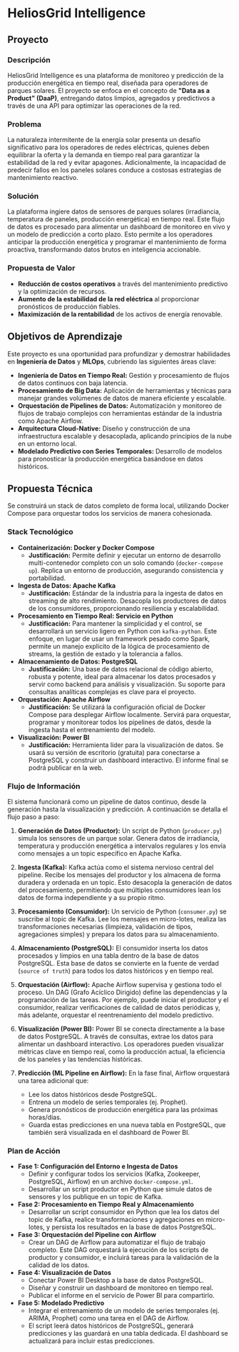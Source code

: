 # HeliosGrid Intelligence

## Proyecto

### Descripción
HeliosGrid Intelligence es una plataforma de monitoreo y predicción de la producción energética en tiempo real, diseñada para operadores de parques solares. El proyecto se enfoca en el concepto de **"Data as a Product" (DaaP)**, entregando datos limpios, agregados y predictivos a través de una API para optimizar las operaciones de la red.

### Problema
La naturaleza intermitente de la energía solar presenta un desafío significativo para los operadores de redes eléctricas, quienes deben equilibrar la oferta y la demanda en tiempo real para garantizar la estabilidad de la red y evitar apagones. Adicionalmente, la incapacidad de predecir fallos en los paneles solares conduce a costosas estrategias de mantenimiento reactivo.

### Solución
La plataforma ingiere datos de sensores de parques solares (irradiancia, temperatura de paneles, producción energética) en tiempo real. Este flujo de datos es procesado para alimentar un dashboard de monitoreo en vivo y un modelo de predicción a corto plazo. Esto permite a los operadores anticipar la producción energética y programar el mantenimiento de forma proactiva, transformando datos brutos en inteligencia accionable.

### Propuesta de Valor
- **Reducción de costos operativos** a través del mantenimiento predictivo y la optimización de recursos.
- **Aumento de la estabilidad de la red eléctrica** al proporcionar pronósticos de producción fiables.
- **Maximización de la rentabilidad** de los activos de energía renovable.

## Objetivos de Aprendizaje

Este proyecto es una oportunidad para profundizar y demostrar habilidades en **Ingeniería de Datos** y **MLOps**, cubriendo las siguientes áreas clave:

- **Ingeniería de Datos en Tiempo Real:** Gestión y procesamiento de flujos de datos continuos con baja latencia.
- **Procesamiento de Big Data:** Aplicación de herramientas y técnicas para manejar grandes volúmenes de datos de manera eficiente y escalable.
- **Orquestación de Pipelines de Datos:** Automatización y monitoreo de flujos de trabajo complejos con herramientas estándar de la industria como Apache Airflow.
- **Arquitectura Cloud-Native:** Diseño y construcción de una infraestructura escalable y desacoplada, aplicando principios de la nube en un entorno local.
- **Modelado Predictivo con Series Temporales:** Desarrollo de modelos para pronosticar la producción energética basándose en datos históricos.

## Propuesta Técnica

Se construirá un stack de datos completo de forma local, utilizando Docker Compose para orquestar todos los servicios de manera cohesionada.

### Stack Tecnológico

- **Containerización: Docker y Docker Compose**
    - **Justificación:** Permite definir y ejecutar un entorno de desarrollo multi-contenedor completo con un solo comando (`docker-compose up`). Replica un entorno de producción, asegurando consistencia y portabilidad.
- **Ingesta de Datos: Apache Kafka**
    - **Justificación:** Estándar de la industria para la ingesta de datos en streaming de alto rendimiento. Desacopla los productores de datos de los consumidores, proporcionando resiliencia y escalabilidad.
- **Procesamiento en Tiempo Real: Servicio en Python**
    - **Justificación:** Para mantener la simplicidad y el control, se desarrollará un servicio ligero en Python con `kafka-python`. Este enfoque, en lugar de usar un framework pesado como Spark, permite un manejo explícito de la lógica de procesamiento de streams, la gestión de estado y la tolerancia a fallos.
- **Almacenamiento de Datos: PostgreSQL**
    - **Justificación:** Una base de datos relacional de código abierto, robusta y potente, ideal para almacenar los datos procesados y servir como backend para análisis y visualización. Su soporte para consultas analíticas complejas es clave para el proyecto.
- **Orquestación: Apache Airflow**
    - **Justificación:** Se utilizará la configuración oficial de Docker Compose para desplegar Airflow localmente. Servirá para orquestar, programar y monitorear todos los pipelines de datos, desde la ingesta hasta el entrenamiento del modelo.
- **Visualización: Power BI**
    - **Justificación:** Herramienta líder para la visualización de datos. Se usará su versión de escritorio (gratuita) para conectarse a PostgreSQL y construir un dashboard interactivo. El informe final se podrá publicar en la web.

### Flujo de Información

El sistema funcionará como un pipeline de datos continuo, desde la generación hasta la visualización y predicción. A continuación se detalla el flujo paso a paso:

1.  **Generación de Datos (Productor):** Un script de Python (`producer.py`) simula los sensores de un parque solar. Genera datos de irradiancia, temperatura y producción energética a intervalos regulares y los envía como mensajes a un topic específico en Apache Kafka.

2.  **Ingesta (Kafka):** Kafka actúa como el sistema nervioso central del pipeline. Recibe los mensajes del productor y los almacena de forma duradera y ordenada en un topic. Esto desacopla la generación de datos del procesamiento, permitiendo que múltiples consumidores lean los datos de forma independiente y a su propio ritmo.

3.  **Procesamiento (Consumidor):** Un servicio de Python (`consumer.py`) se suscribe al topic de Kafka. Lee los mensajes en micro-lotes, realiza las transformaciones necesarias (limpieza, validación de tipos, agregaciones simples) y prepara los datos para su almacenamiento.

4.  **Almacenamiento (PostgreSQL):** El consumidor inserta los datos procesados y limpios en una tabla dentro de la base de datos PostgreSQL. Esta base de datos se convierte en la fuente de verdad (`source of truth`) para todos los datos históricos y en tiempo real.

5.  **Orquestación (Airflow):** Apache Airflow supervisa y gestiona todo el proceso. Un DAG (Grafo Acíclico Dirigido) define las dependencias y la programación de las tareas. Por ejemplo, puede iniciar el productor y el consumidor, realizar verificaciones de calidad de datos periódicas y, más adelante, orquestar el reentrenamiento del modelo predictivo.

6.  **Visualización (Power BI):** Power BI se conecta directamente a la base de datos PostgreSQL. A través de consultas, extrae los datos para alimentar un dashboard interactivo. Los operadores pueden visualizar métricas clave en tiempo real, como la producción actual, la eficiencia de los paneles y las tendencias históricas.

7.  **Predicción (ML Pipeline en Airflow):** En la fase final, Airflow orquestará una tarea adicional que:
    -   Lee los datos históricos desde PostgreSQL.
    -   Entrena un modelo de series temporales (ej. Prophet).
    -   Genera pronósticos de producción energética para las próximas horas/días.
    -   Guarda estas predicciones en una nueva tabla en PostgreSQL, que también será visualizada en el dashboard de Power BI.

### Plan de Acción

- **Fase 1: Configuración del Entorno e Ingesta de Datos**
    - Definir y configurar todos los servicios (Kafka, Zookeeper, PostgreSQL, Airflow) en un archivo `docker-compose.yml`.
    - Desarrollar un script productor en Python que simule datos de sensores y los publique en un topic de Kafka.
- **Fase 2: Procesamiento en Tiempo Real y Almacenamiento**
    - Desarrollar un script consumidor en Python que lea los datos del topic de Kafka, realice transformaciones y agregaciones en micro-lotes, y persista los resultados en la base de datos PostgreSQL.
- **Fase 3: Orquestación del Pipeline con Airflow**
    - Crear un DAG de Airflow para automatizar el flujo de trabajo completo. Este DAG orquestará la ejecución de los scripts de productor y consumidor, e incluirá tareas para la validación de la calidad de los datos.
- **Fase 4: Visualización de Datos**
    - Conectar Power BI Desktop a la base de datos PostgreSQL.
    - Diseñar y construir un dashboard de monitoreo en tiempo real.
    - Publicar el informe en el servicio de Power BI para compartirlo.
- **Fase 5: Modelado Predictivo**
    - Integrar el entrenamiento de un modelo de series temporales (ej. ARIMA, Prophet) como una tarea en el DAG de Airflow.
    - El script leerá datos históricos de PostgreSQL, generará predicciones y las guardará en una tabla dedicada. El dashboard se actualizará para incluir estas predicciones.
